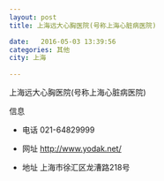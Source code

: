 ```yaml
--- 
layout: post 
title: 上海远大心胸医院(号称上海心脏病医院)

date:   2016-05-03 13:39:56 
categories: 其他  
city: 上海
  
--- 
```

   
上海远大心胸医院(号称上海心脏病医院)

信息
 - 电话 021-64829999

 - 网址 http://www.yodak.net/

 - 地址 上海市徐汇区龙漕路218号


